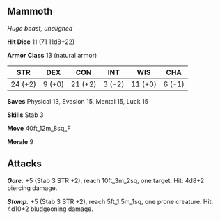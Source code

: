 ## Mammoth

*Huge beast, unaligned*

**Hit Dice** 11 (71 11d8+22)

**Armor Class** 13 (natural armor)

| STR     | DEX     | CON     | INT     | WIS     | CHA     |
|---------|---------|---------|---------|---------|---------|
| 24 (+2) |  9 (+0) | 21 (+2) |  3 (-2) | 11 (+0) |  6 (-1) |

**Saves** Physical 13, Evasion 15, Mental 15, Luck 15

**Skills** Stab 3

**Move** 40ft\_12m\_8sq\_F

**Morale** 9

## Attacks

***Gore.*** +5 (Stab 3 STR +2), reach 10ft\_3m\_2sq, one target. Hit: 4d8+2 piercing damage.

***Stomp.*** +5 (Stab 3 STR +2), reach 5ft\_1.5m\_1sq, one prone creature. Hit: 4d10+2 bludgeoning damage.

